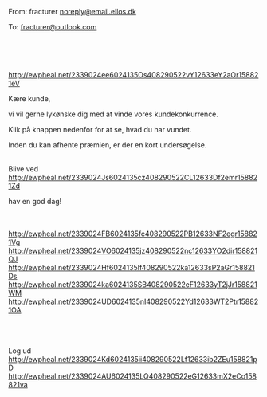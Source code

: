 From: fracturer <noreply@email.ellos.dk>

To: fracturer@outlook.com

 
 	 
 


 	 
 <http://ewpheal.net/2339024ee6024135Os408290522vY12633eY2aOr158821eV> 
 	 

Kære kunde,

 

vi vil gerne lykønske dig med at vinde vores kundekonkurrence. 

 

Klik på knappen nedenfor for at se, hvad du har vundet. 

 

Inden du kan afhente præmien, er der en kort undersøgelse.

 	 
Blive ved <http://ewpheal.net/2339024Js6024135cz408290522CL12633Df2emr158821Zd>  

hav en god dag!

 	 
 	 
 <http://ewpheal.net/2339024FB6024135fc408290522PB12633NF2egr158821Vg> 
 <http://ewpheal.net/2339024VO6024135jz408290522nc12633YO2dir158821QJ> 	  <http://ewpheal.net/2339024Hf6024135If408290522ka12633sP2aGr158821Ds> 	  <http://ewpheal.net/2339024ka6024135SB408290522eF12633yT2jJr158821WM> 	  <http://ewpheal.net/2339024UD6024135nI408290522Yd12633WT2Ptr158821OA> 	 
 	 
 
 	 
 


















































































































Log ud <http://ewpheal.net/2339024Kd6024135ii408290522Lf12633ib2ZEu158821pD>  <http://ewpheal.net/2339024AU6024135LQ408290522eG12633mX2eCo158821va> 

